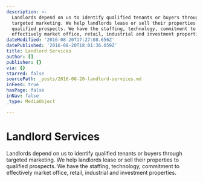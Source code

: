 ```yaml
---
description: >-
  Landlords depend on us to identify qualified tenants or buyers through
  targeted marketing. We help landlords lease or sell their properties to
  qualified prospects. We have the staffing, technology, commitment to
  effectively market office, retail, industrial and investment properties.
dateModified: '2016-08-20T17:27:08.656Z'
datePublished: '2016-08-20T18:01:36.059Z'
title: Landlord Services
author: []
publisher: {}
via: {}
starred: false
sourcePath: _posts/2016-08-20-landlord-services.md
inFeed: true
hasPage: false
inNav: false
_type: MediaObject

---
```

# Landlord Services

Landlords depend on us to identify qualified tenants or buyers through targeted marketing. We help landlords lease or sell their properties to qualified prospects. We have the staffing, technology, commitment to effectively market office, retail, industrial and investment properties.